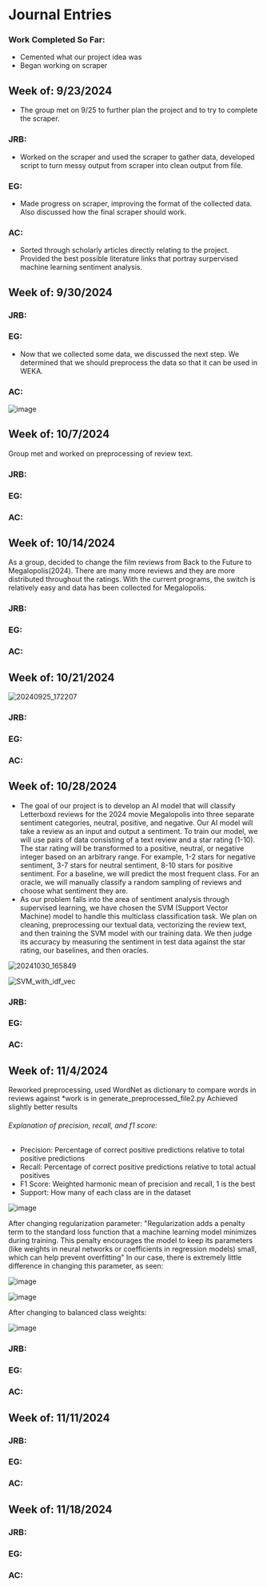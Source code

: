 # Journal Entries

### Work Completed So Far:
- Cemented what our project idea was
- Began working on scraper

## Week of: 9/23/2024
- The group met on 9/25 to further plan the project and to try to complete the scraper.
### JRB: 
- Worked on the scraper and used the scraper to gather data, developed script to turn messy output from scraper into clean output from file.
### EG: 
- Made progress on scraper, improving the format of the collected data. Also discussed how the final scraper should work.
### AC:
- Sorted through scholarly articles directly relating to the project. Provided the best possible literature links that portray surpervised machine learning sentiment analysis.

## Week of: 9/30/2024
### JRB:
### EG:
- Now that we collected some data, we discussed the next step. We determined that we should preprocess the data so that it can be used in WEKA.
### AC:
![image](https://github.com/user-attachments/assets/df9f239d-0fd8-4cfb-8cfb-9cc7e5cad228)


## Week of: 10/7/2024
Group met and worked on preprocessing of review text. 
### JRB:
### EG:
### AC:


## Week of: 10/14/2024
As a group, decided to change the film reviews from Back to the Future to Megalopolis(2024). There are many more reviews and they are more distributed throughout the ratings.
With the current programs, the switch is relatively easy and data has been collected for Megalopolis. 
### JRB:
### EG:
### AC:


## Week of: 10/21/2024
![20240925_172207](https://github.com/user-attachments/assets/f90cd3fc-a19f-4fd5-99ef-99996124bd50)
### JRB:
### EG:
### AC:


## Week of: 10/28/2024
- The goal of our project is to develop an AI model that will classify Letterboxd reviews for the 2024 movie Megalopolis into three separate sentiment categories, neutral, positive, and negative. Our AI model will take a review as an input and output a sentiment. To train our model, we will use pairs of data consisting of a text review and a star rating (1-10). The star rating will be transformed to a positive, neutral, or negative integer based on an arbitrary range. For example, 1-2 stars for negative sentiment, 3-7 stars for neutral sentiment, 8-10 stars for positive sentiment. For a baseline, we will predict the most frequent class. For an oracle, we will manually classify a random sampling of reviews and choose what sentiment they are. 
- As our problem falls into the area of sentiment analysis through supervised learning, we have chosen the SVM (Support Vector Machine) model to handle this multiclass classification task. We plan on cleaning, preprocessing our textual data, vectorizing the review text, and then training the SVM model with our training data. We then judge its accuracy by measuring the sentiment in test data against the star rating, our baselines, and then oracles.

![20241030_165849](https://github.com/user-attachments/assets/32b7c4eb-ceed-4c0c-bf84-808513da93cb)

![SVM_with_idf_vec](https://github.com/user-attachments/assets/a32d7a92-dd33-485e-b35d-e4ffc0e56552)


### JRB:
### EG:
### AC:


## Week of: 11/4/2024
Reworked preprocessing, used WordNet as dictionary to compare words in reviews against
*work is in generate_preprocessed_file2.py
Achieved slightly better results

###### Explanation of precision, recall, and f1 score:
- Precision: Percentage of correct positive predictions relative to total positive predictions
- Recall: Percentage of correct positive predictions relative to total actual positives
- F1 Score: Weighted harmonic mean of precision and recall, 1 is the best
- Support: How many of each class are in the dataset

![image](https://github.com/user-attachments/assets/5bd0d895-5152-4b3c-b43c-3a042e29be96)

After changing regularization parameter:
"Regularization adds a penalty term to the standard loss function that a machine learning model minimizes during training. This penalty encourages the model to keep its parameters (like weights in neural networks or coefficients in regression models) small, which can help prevent overfitting"
In our case, there is extremely little difference in changing this parameter, as seen:

![image](https://github.com/user-attachments/assets/a18734dd-5e99-4d0c-9707-35d01a5585fb)

![image](https://github.com/user-attachments/assets/53847513-5bfb-4037-90ee-ff67194316b6)

After changing to balanced class weights:

![image](https://github.com/user-attachments/assets/c3c7d881-fcbf-49af-9dc0-24624162b384)





### JRB:
### EG:
### AC:


## Week of: 11/11/2024
### JRB:
### EG:
### AC:


## Week of: 11/18/2024
### JRB:
### EG:
### AC:
